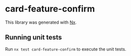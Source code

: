 # card-feature-confirm

This library was generated with [Nx](https://nx.dev).

## Running unit tests

Run `nx test card-feature-confirm` to execute the unit tests.
